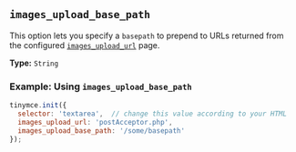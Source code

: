 ## `images_upload_base_path`

This option lets you specify a `basepath` to prepend to URLs returned from the configured [`images_upload_url`](#images_upload_url) page.

**Type:** `String`

### Example: Using `images_upload_base_path`

```js
tinymce.init({
  selector: 'textarea',  // change this value according to your HTML
  images_upload_url: 'postAcceptor.php',
  images_upload_base_path: '/some/basepath'
});
```
